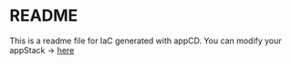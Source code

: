 # README
This is a readme file for IaC generated with appCD.
You can modify your appStack -> [here](http://cloud.stackgen.com/appstacks/3c155c2e-f7e8-4a88-876b-ab465f5d456a)
